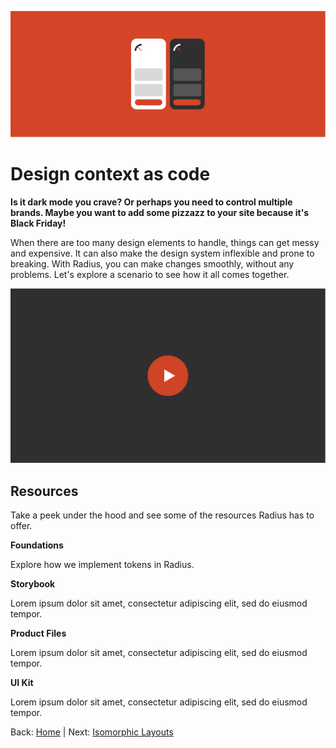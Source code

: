 
![Alternative Text](../assets/images/design-context-as-code-fw.svg)

# Design context as code

**Is it dark mode you crave? Or perhaps you need to control multiple brands. Maybe you want to add some pizzazz to your site because it's Black Friday!** 

When there are too many design elements to handle, things can get messy and expensive. It can also make the design system inflexible and prone to breaking. With Radius, you can make changes smoothly, without any problems. Let's explore a scenario to see how it all comes together.

![Alternative Text](../assets/images/video-placeholder.svg)

## Resources

Take a peek under the hood and see some of the resources Radius has to offer.

**Foundations**

Explore how we implement tokens in Radius. 

**Storybook**

Lorem ipsum dolor sit amet, consectetur adipiscing elit, sed do eiusmod tempor.

**Product Files**

Lorem ipsum dolor sit amet, consectetur adipiscing elit, sed do eiusmod tempor.

**UI Kit**

Lorem ipsum dolor sit amet, consectetur adipiscing elit, sed do eiusmod tempor.

Back: [Home](radius-home.md) | Next: [Isomorphic Layouts](isomorphic-layouts.md)

